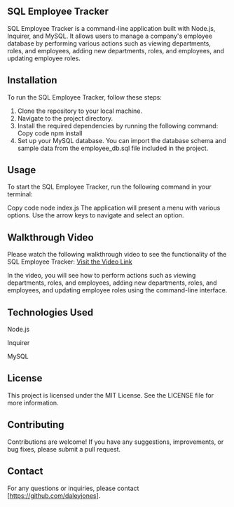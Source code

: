 ## SQL Employee Tracker
SQL Employee Tracker is a command-line application built with Node.js, Inquirer, and MySQL. It allows users to manage a company's employee database by performing various actions such as viewing departments, roles, and employees, adding new departments, roles, and employees, and updating employee roles.

## Installation
To run the SQL Employee Tracker, follow these steps:

1. Clone the repository to your local machine.
2. Navigate to the project directory.
3. Install the required dependencies by running the following command:
Copy code
npm install
4. Set up your MySQL database. You can import the database schema and sample data from the employee_db.sql file included in the project.
## Usage
To start the SQL Employee Tracker, run the following command in your terminal:

Copy code
node index.js
The application will present a menu with various options. Use the arrow keys to navigate and select an option.

## Walkthrough Video
Please watch the following walkthrough video to see the functionality of the SQL Employee Tracker: [Visit the Video Link](https://drive.google.com/file/d/15zbvk7t78PG0uFLwk0tmfmqLeISMVexe/view)

In the video, you will see how to perform actions such as viewing departments, roles, and employees, adding new departments, roles, and employees, and updating employee roles using the command-line interface.

## Technologies Used
Node.js

Inquirer

MySQL

## License
This project is licensed under the MIT License. See the LICENSE file for more information.

## Contributing
Contributions are welcome! If you have any suggestions, improvements, or bug fixes, please submit a pull request.

## Contact
For any questions or inquiries, please contact [https://github.com/daleyjones].